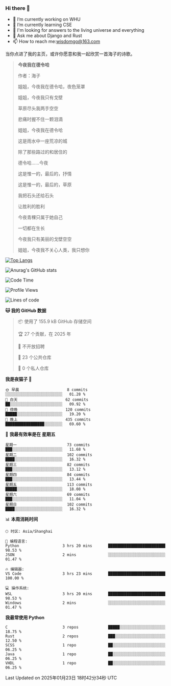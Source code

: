 ### Hi there 👋



- 🔭 I’m currently working on WHU
- 🌱 I’m currently learning CSE
- 🤔 I'm looking for answers to the living universe and everything
- 💬 Ask me about Django and Rust
- 📫 How to reach me:wisdomgo@163.com

当你点进了我的主页，或许你愿意和我一起欣赏一首海子的诗歌。

>**今夜我在德令哈**
>
>作者：海子
>
>姐姐，今夜我在德令哈，夜色笼罩
>
>姐姐，今夜我只有戈壁
>
>草原尽头我两手空空
>
>悲痛时握不住一颗泪滴
>
>姐姐，今夜我在德令哈
>
>这是雨水中一座荒凉的城
>
>除了那些路过的和居住的
>
>德令哈......今夜
>
>这是惟一的，最后的，抒情
>
>这是惟一的，最后的，草原
>
>我把石头还给石头
>
>让胜利的胜利
>
>今夜青稞只属于她自己
>
>一切都在生长
>
>今夜我只有美丽的戈壁空空
>
>姐姐，今夜我不关心人类，我只想你



[![Top Langs](https://github-readme-stats.vercel.app/api/top-langs/?username=wisdomgo&theme=onedark)](https://github.com/anuraghazra/github-readme-stats)

![Anurag's GitHub stats](https://github-readme-stats.vercel.app/api?username=wisdomgo&hide=contribs,stars&theme=synthwave)

<!--START_SECTION:waka-->
![Code Time](http://img.shields.io/badge/Code%20Time-429%20hrs%2044%20mins-blue)

![Profile Views](http://img.shields.io/badge/%E4%B8%AA%E4%BA%BA%E8%B5%84%E6%96%99%E8%A7%82%E7%9C%8B%E6%AC%A1%E6%95%B0-0-blue)

![Lines of code](https://img.shields.io/badge/%E4%BB%8E%E3%80%8CHello%20World%E3%80%8D%E8%B5%B7%E6%88%91%E5%B7%B2%E7%BB%8F%E5%86%99%E4%BA%86-639.5%20thousand%20%E8%A1%8C%E4%BB%A3%E7%A0%81-blue)

**🐱 我的 GitHub 数据** 

> 📦  使用了 155.9 kB GitHub 存储空间 
 > 
> 🏆 27 个贡献，在 2025 年
 > 
> 🚫 不开放招聘
 > 
> 📜 23 个公共仓库 
 > 
> 🔑 0 个私人仓库 
 > 
**我是夜猫子 🦉** 

```text
🌞 早晨                     8 commits           ░░░░░░░░░░░░░░░░░░░░░░░░░   01.28 % 
🌆 白天                     62 commits          ██░░░░░░░░░░░░░░░░░░░░░░░   09.92 % 
🌃 傍晚                     120 commits         █████░░░░░░░░░░░░░░░░░░░░   19.20 % 
🌙 晚上                     435 commits         █████████████████░░░░░░░░   69.60 % 
```
📅 **我最有效率是在 星期五** 

```text
星期一                      73 commits          ███░░░░░░░░░░░░░░░░░░░░░░   11.68 % 
星期二                      102 commits         ████░░░░░░░░░░░░░░░░░░░░░   16.32 % 
星期三                      82 commits          ███░░░░░░░░░░░░░░░░░░░░░░   13.12 % 
星期四                      84 commits          ███░░░░░░░░░░░░░░░░░░░░░░   13.44 % 
星期五                      113 commits         █████░░░░░░░░░░░░░░░░░░░░   18.08 % 
星期六                      69 commits          ███░░░░░░░░░░░░░░░░░░░░░░   11.04 % 
星期日                      102 commits         ████░░░░░░░░░░░░░░░░░░░░░   16.32 % 
```


📊 **本周消耗时间** 

```text
🕑︎ 时区: Asia/Shanghai

💬 编程语言: 
Python                   3 hrs 20 mins       █████████████████████████   98.53 % 
JSON                     2 mins              ░░░░░░░░░░░░░░░░░░░░░░░░░   01.47 % 

🔥 编辑器: 
VS Code                  3 hrs 23 mins       █████████████████████████   100.00 % 

💻 操作系统: 
WSL                      3 hrs 20 mins       █████████████████████████   98.53 % 
Windows                  2 mins              ░░░░░░░░░░░░░░░░░░░░░░░░░   01.47 % 
```

**我最常使用 Python** 

```text
C                        3 repos             █████░░░░░░░░░░░░░░░░░░░░   18.75 % 
Rust                     2 repos             ███░░░░░░░░░░░░░░░░░░░░░░   12.50 % 
SCSS                     1 repo              ██░░░░░░░░░░░░░░░░░░░░░░░   06.25 % 
Java                     1 repo              ██░░░░░░░░░░░░░░░░░░░░░░░   06.25 % 
VHDL                     1 repo              ██░░░░░░░░░░░░░░░░░░░░░░░   06.25 % 
```




 Last Updated on 2025年01月23日 18时42分34秒 UTC
<!--END_SECTION:waka-->
